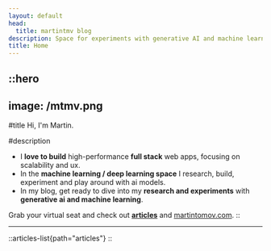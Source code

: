 ```yaml
---
layout: default
head:
  title: martintmv blog
description: Space for experiments with generative AI and machine learning.
title: Home
---
```


::hero
---
image: /mtmv.png
---
#title
Hi, I'm Martin.

#description
- I <b>love to build</b> high-performance <b>full stack</b> web apps, focusing on scalability and ux.
- In the <b>machine learning / deep learning space</b> I research, build, experiment and play around with ai models.
- In my blog, get ready to dive into my <b>research and experiments</b> with <b>generative ai and machine learning</b>. 

Grab your virtual seat and check out <b>[articles](https://martintmv-git.github.io/articles)</b> and
[martintomov.com](https://martintomov.com).
::

---

::articles-list{path="articles"}
::
